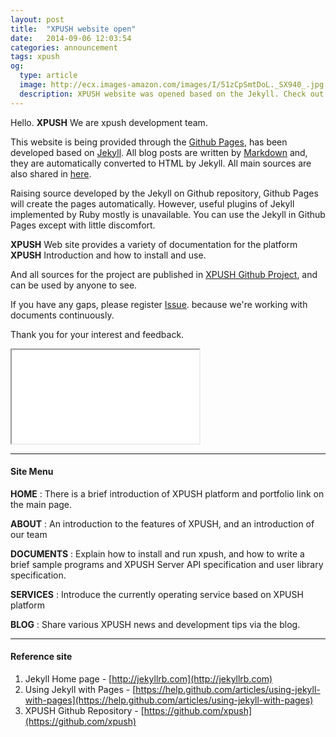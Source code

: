 ```yaml
---
layout: post
title:  "XPUSH website open"
date:   2014-09-06 12:03:54
categories: announcement
tags: xpush
og:
  type: article
  image: http://ecx.images-amazon.com/images/I/51zCpSmtDoL._SX940_.jpg
  description: XPUSH website was opened based on the Jekyll. Check out the sources using Jekyll via github pages.
---
```


Hello. **XPUSH** We are xpush development team.

This website is being provided through the [Github Pages], has been developed based on [Jekyll].
All blog posts are written by [Markdown] and, they are automatically converted to HTML by Jekyll.
All main sources are also shared in [here](https://github.com/xpush/xpush.github.io).

Raising source developed by the Jekyll on Github repository, Github Pages will create the pages automatically.
However, useful plugins of Jekyll implemented by Ruby mostly is unavailable.
You can use the Jekyll in Github Pages except with little discomfort.

**XPUSH** Web site provides a variety of documentation for the platform **XPUSH** Introduction and how to install and use.

And all sources for the project are published in [XPUSH Github Project], and can be used by anyone to see.

If you have any gaps, please register [Issue]. because we're working with documents continuously.

Thank you for your interest and feedback.

<div class="row centered">
  <div class="embed-responsive embed-responsive-16by9">
    <iframe class="embed-responsive-item" src="//www.youtube.com/embed/3MJfQXo_R9s?rel=0" allowfullscreen></iframe>
  </div>
</div>

- - -

#### Site Menu

 **HOME** : There is a brief introduction of XPUSH platform and portfolio link on the main page.

 **ABOUT** : An introduction to the features of XPUSH, and an introduction of our team

 **DOCUMENTS** : Explain how to install and run xpush, and how to write a brief sample programs and XPUSH Server API specification and user library specification.

 **SERVICES** : Introduce the currently operating service based on XPUSH platform

 **BLOG** : Share various XPUSH news and development tips via the blog.

- - -

#### Reference site
 1. Jekyll Home page - [http://jekyllrb.com](http://jekyllrb.com)
 2. Using Jekyll with Pages - [https://help.github.com/articles/using-jekyll-with-pages](https://help.github.com/articles/using-jekyll-with-pages)
 3. XPUSH Github Repository - [https://github.com/xpush](https://github.com/xpush)

[Github Pages]: https://pages.github.com/
[Jekyll]: http://jekyllrb.com/
[XPUSH Github Project]: https://github.com/xpush
[Issue]: https://github.com/xpush/xpush.github.io/issues
[Markdown]: http://en.wikipedia.org/wiki/Markdown
